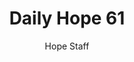 ---
image: /assets/img/daily-hope-default-artwork.png
title: Daily Hope 61
number: 61
categories:
  - Daily Hope
author: Hope Staff
notes: Daily Hope 61
embed: >-
  EMBED_GOES_HERE
---